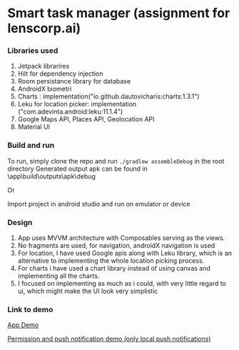 # Smart task manager (assignment for lenscorp.ai)

### Libraries used
1. Jetpack librarires
2. Hilt for dependency injection
3. Room persistance library for database
4. AndroidX biometri
5. Charts : implementation("io.github.dautovicharis:charts:1.3.1")
6. Leku for location picker:  implementation ("com.adevinta.android:leku:11.1.4")
7. Google Maps API, Places API, Geolocation API
8. Material UI 

### Build and run

To run, simply clone the repo and run 
``./gradlew assembleDebug`` in the root directory
Generated output apk can be found in \app\build\outputs\apk\debug

Or 

Import project in android studio and run on emulator or device


### Design
1. App uses MVVM architecture with Composables serving as the views.
2. No fragments are used, for navigation, androidX navigation is used
3. For location, I have used Google apis along with Leku library, which is an alternative to implementing the whole location picking process.
4. For charts i have used a chart library instead of using canvas and implementing all the charts.
5. I focused on implementing as much as i could, with very little regard to ui, which might make the UI look very simplistic

### Link to demo
[App Demo](https://www.youtube.com/watch?v=M2bRYKTXCo4)

[Permission and push notification demo (only local push notifications)](https://www.youtube.com/watch?v=hPlivd74gWA)
